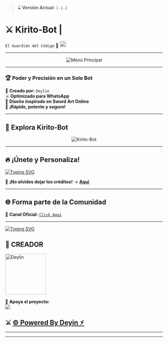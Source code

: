 > ⌛ **Versión Actual:** `1.1.2`  
# ⚔️ **Kirito-Bot** | 
`El Guardián del Código` 🌌 <a href="https://giphy.com/gifs/anime-gif-sword-art-online-kirito-81wJ9DZneVUBO"><img src="https://giphy.com/gifs/anime-gif-sword-art-online-kirito-81wJ9DZneVUBO" width="20" height="20" alt="maicolxyz777"/></a>


---
<p align="center">
  <img src="https://tinyurl.com/2yeaghq8" alt="Menú Principal">
</p>  

---

### 🏆 **Poder y Precisión en un Solo Bot**  
📌 **Creado por:** `Deylin`  
⚔ **Optimizado para WhatsApp**  
🔮 **Diseño inspirado en Sword Art Online**  
🚀 **¡Rápido, potente y seguro!**  

---

## 🚀 **Explora Kirito-Bot**  
<p align="center">
  <img src="https://qu.ax/SuZFt.jpg" alt="Kirito-Bot">
</p>  

---
## 🔥 **¡Únete y Personaliza!**  
<a href="https://github.com/deylinqff">
  <img src="https://readme-typing-svg.herokuapp.com?font=Fira+Code&duration=4000&pause=1000&color=0099FF&width=435&lines=⚔️+CLONA+EL+REPOSITORIO+Y+MODIFÍCALO+⚔️" alt="Typing SVG">
</a>  

📢 **¡No olvides dejar los créditos!** → [**Aquí**](https://github.com/deylinqff/Kirito_Bot/fork)  

---

## 🌐 **Forma parte de la Comunidad**  
💬 **Canal Oficial:** [`Click Aquí`](https://whatsapp.com/channel/0029VankMyeBadmR9Ou0So3t)  

---

[![Typing SVG](https://readme-typing-svg.demolab.com?font=Fira+Code&pause=400&color=00CCFF&lines=✨+Espero+que+disfrutes+este+repositorio;💙+Creado+con+dedicación;⚔️+By+Mr.|Deyin+🌠🚀)](https://git.io/typing-svg)  

## 🌟 **CREADOR**  
<a href="https://github.com/deylinqff">
  <img src="https://github.com/deylinqff.png" width="130" height="130" alt="Deylin">
</a>  

🎯 **Apoya el proyecto:**  
<a href="mailto:ninopina10@gmail.com">
  <img src="https://img.shields.io/badge/PayPal-000000?style=for-the-badge&logo=paypal&logoColor=white">
</a>  

## ⚔️ [© Powered By Deyin ⚡︎](https://whatsapp.com/channel/0029VawF8fBBvvsktcInIz3m)  

---
---